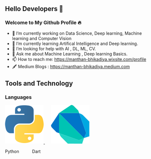 ## Hello Developers 🧠
### Welcome to My Github Profile 🔥

- 🔭 I’m currently working on Data Science, Deep learning, Machine learning and Computer Vision
- 🌱 I’m currently learning Artifical Intelligence and Deep learning.
- 🤔 I’m looking for help with AI , DL, ML, CV.
- 💬 Ask me about Machine Learning , Deep learning Basics.
- 📫 How to reach me: https://manthan-bhikadiya.wixsite.com/profile
- 🖋 Medium Blogs : https://manthan-bhikadiya.medium.com

## Tools and Technology
### Languages
<p align="left">
  <a href="https://www.python.org/">
    <img src="Images/python-icon.svg" alt="" style="vertical-align:top margin:6px 4px">
  </a>
  &nbsp&nbsp&nbsp&nbsp
  <a href="https://dart.dev">
    <img src="Images/dart.svg" alt="" style="vertical-align:top margin:6px 4px">
  </a>
</p>
<p align="left">
  Python &nbsp&nbsp&nbsp&nbsp&nbsp&nbsp&nbsp&nbsp&nbsp Dart 
  </p>

